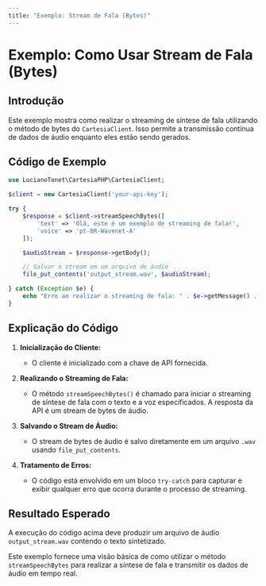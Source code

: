 ```yaml
---
title: "Exemplo: Stream de Fala (Bytes)"
---
```


# Exemplo: Como Usar Stream de Fala (Bytes)

## Introdução

Este exemplo mostra como realizar o streaming de síntese de fala utilizando o método de bytes do `CartesiaClient`. Isso permite a transmissão contínua de dados de áudio enquanto eles estão sendo gerados.

## Código de Exemplo

```php
use LucianoTonet\CartesiaPHP\CartesiaClient;

$client = new CartesiaClient('your-api-key');

try {
    $response = $client->streamSpeechBytes([
        'text' => 'Olá, este é um exemplo de streaming de fala!',
        'voice' => 'pt-BR-Wavenet-A'
    ]);

    $audioStream = $response->getBody();

    // Salvar o stream em um arquivo de áudio
    file_put_contents('output_stream.wav', $audioStream);

} catch (Exception $e) {
    echo "Erro ao realizar o streaming de fala: " . $e->getMessage() . PHP_EOL;
}
```

## Explicação do Código

1. **Inicialização do Cliente:**
   - O cliente é inicializado com a chave de API fornecida.

2. **Realizando o Streaming de Fala:**
   - O método `streamSpeechBytes()` é chamado para iniciar o streaming de síntese de fala com o texto e a voz especificados. A resposta da API é um stream de bytes de áudio.

3. **Salvando o Stream de Áudio:**
   - O stream de bytes de áudio é salvo diretamente em um arquivo `.wav` usando `file_put_contents`.

4. **Tratamento de Erros:**
   - O código está envolvido em um bloco `try-catch` para capturar e exibir qualquer erro que ocorra durante o processo de streaming.

## Resultado Esperado

A execução do código acima deve produzir um arquivo de áudio `output_stream.wav` contendo o texto sintetizado.

Este exemplo fornece uma visão básica de como utilizar o método `streamSpeechBytes` para realizar a síntese de fala e transmitir os dados de áudio em tempo real.
